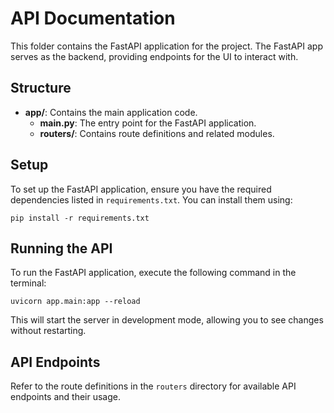 # API Documentation

This folder contains the FastAPI application for the project. The FastAPI app serves as the backend, providing endpoints for the UI to interact with.

## Structure

- **app/**: Contains the main application code.
  - **main.py**: The entry point for the FastAPI application.
  - **routers/**: Contains route definitions and related modules.

## Setup

To set up the FastAPI application, ensure you have the required dependencies listed in `requirements.txt`. You can install them using:

```
pip install -r requirements.txt
```

## Running the API

To run the FastAPI application, execute the following command in the terminal:

```
uvicorn app.main:app --reload
```

This will start the server in development mode, allowing you to see changes without restarting.

## API Endpoints

Refer to the route definitions in the `routers` directory for available API endpoints and their usage.